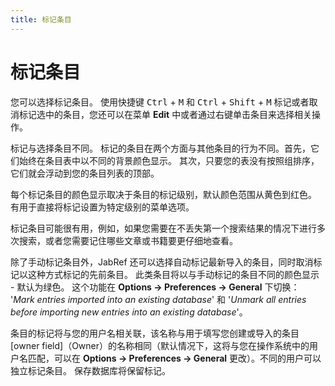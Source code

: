 ```yaml
---
title: 标记条目
---
```


# 标记条目

您可以选择标记条目。 使用快捷键 <kbd>Ctrl</kbd> + <kbd>M</kbd> 和 <kbd>Ctrl</kbd> + <kbd>Shift</kbd> + <kbd>M</kbd> 标记或者取消标记选中的条目，您还可以在菜单 **Edit** 中或者通过右键单击条目来选择相关操作。

标记与选择条目不同。 标记的条目在两个方面与其他条目的行为不同。首先，它们始终在条目表中以不同的背景颜色显示。 其次，只要您的表没有按照组排序，它们就会浮动到您的条目列表的顶部。

每个标记条目的颜色显示取决于条目的标记级别，默认颜色范围从黄色到红色。 有用于直接将标记设置为特定级别的菜单选项。

标记条目可能很有用，例如，如果您需要在不丢失第一个搜索结果的情况下进行多次搜索，或者您需要记住哪些文章或书籍要更仔细地查看。

除了手动标记条目外，JabRef 还可以选择自动标记最新导入的条目，同时取消标记以这种方式标记的先前条目。 此类条目将以与手动标记的条目不同的颜色显示 - 默认为绿色。 这个功能在 **Options → Preferences → General** 下切换： '*Mark entries imported into an existing database*' 和 '*Unmark all entries before importing new entries into an existing database*'。

条目的标记将与您的用户名相关联，该名称与用于填写您创建或导入的条目 [owner field]（Owner）的名称相同（默认情况下，这将与您在操作系统中的用户名匹配，可以在 **Options → Preferences → General** 更改）。不同的用户可以独立标记条目。 保存数据库将保留标记。
